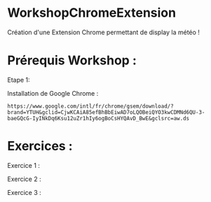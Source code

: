 # WorkshopChromeExtension

Création d'une Extension Chrome permettant de display la météo !

# Prérequis Workshop :

Etape 1:

Installation de Google Chrome : 
          
    https://www.google.com/intl/fr/chrome/gsem/download/?brand=YTUH&gclid=CjwKCAiA85efBhBbEiwAD7oLQOBeiQYO3kwCDMNd6QU-3-baeGQcG-IyINkDq6Ksu12uZr1hIy6ogBoCsHYQAvD_BwE&gclsrc=aw.ds
    
# Exercices :

Exercice 1 :


Exercice 2 :

  
Exercice 3 :
